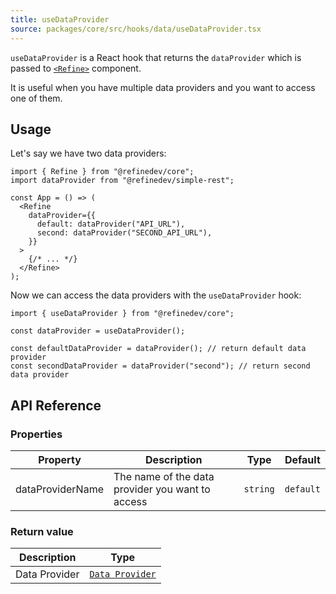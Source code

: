 ```yaml
---
title: useDataProvider
source: packages/core/src/hooks/data/useDataProvider.tsx
---
```


`useDataProvider` is a React hook that returns the `dataProvider` which is passed to [`<Refine>`][refine] component.

It is useful when you have multiple data providers and you want to access one of them.

## Usage

Let's say we have two data providers:

```tsx
import { Refine } from "@refinedev/core";
import dataProvider from "@refinedev/simple-rest";

const App = () => (
  <Refine
    dataProvider={{
      default: dataProvider("API_URL"),
      second: dataProvider("SECOND_API_URL"),
    }}
  >
    {/* ... */}
  </Refine>
);
```

Now we can access the data providers with the `useDataProvider` hook:

```tsx
import { useDataProvider } from "@refinedev/core";

const dataProvider = useDataProvider();

const defaultDataProvider = dataProvider(); // return default data provider
const secondDataProvider = dataProvider("second"); // return second data provider
```

## API Reference

### Properties

| Property         | Description                                      | Type     | Default   |
| ---------------- | ------------------------------------------------ | -------- | --------- |
| dataProviderName | The name of the data provider you want to access | `string` | `default` |

### Return value

| Description   | Type                                                  |
| ------------- | ----------------------------------------------------- |
| Data Provider | [`Data Provider`](/docs/core/providers/data-provider) |

[refine]: /docs/core/refine-component
[data provider]: /docs/core/providers/data-provider
